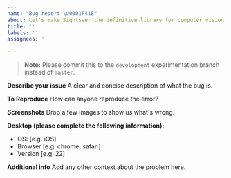 ```yaml
---
name: "Bug report \U0001F41E"
about: Let's make Sightseer the definitive library for computer vision together!
title: ''
labels: ''
assignees: ''

---
```


> **Note:**  Please commit this to the `development` experimentation branch instead of `master`.

**Describe your issue**
A clear and concise description of what the bug is.

**To Reproduce**
How can anyone reproduce the error?

**Screenshots**
Drop a few images to show us what's wrong.

**Desktop (please complete the following information):**
 - OS: [e.g. iOS]
 - Browser [e.g. chrome, safari]
 - Version [e.g. 22]

**Additional info**
Add any other context about the problem here.
